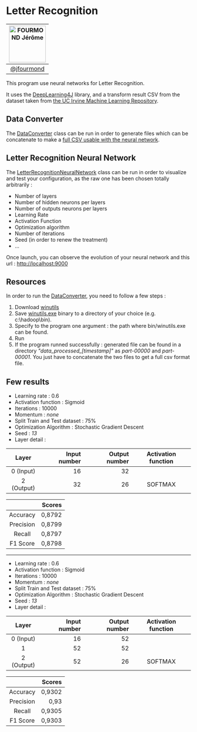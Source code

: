 # Letter Recognition

|[<img alt="FOURMOND Jérôme" src="https://avatars2.githubusercontent.com/u/15089371" width="100">](https://github.com/jfourmond) |
|:------------------------:|
|[@jfourmond](https://github.com/jfourmond) |

This program use neural networks for Letter Recognition.

It uses the [DeepLearning4J](https://deeplearning4j.org/) library, and a transform result CSV from the dataset taken from [the UC Irvine Machine Learning Repository](http://archive.ics.uci.edu/ml/).

## Data Converter

The [DataConverter](https://github.com/jfourmond/LetterRecognition/blob/master/src/main/java/converter/DataConverter.java) class can be run in order to generate files which can be concatenate to make a [full CSV usable with the neural network](https://github.com/jfourmond/LetterRecognition/blob/master/src/main/resources/letter-recognition.csv).

## Letter Recognition Neural Network

The [LetterRecognitionNeuralNetwork](https://github.com/jfourmond/LetterRecognition/blob/master/src/main/java/converter/LetterRecognitionNeuralNetwork.java) class can be run in order to visualize and test your configuration, as the raw one has been chosen totally arbitrarily :
- Number of layers
- Number of hidden neurons per layers
- Number of outputs neurons per layers
- Learning Rate
- Activation Function
- Optimization algorithm
- Number of iterations
- Seed (in order to renew the treatment)
- ...

Once launch, you can observe the evolution of your neural network and this url : [http://localhost:9000](http://localhost:9000)

## Resources

In order to run the [DataConverter](https://github.com/jfourmond/LetterRecognition/blob/master/src/main/java/converter/DataConverter.java), you need to follow a few steps :
1. Download [winutils](https://github.com/steveloughran/winutils/blob/master/hadoop-2.7.1/bin/winutils.exe)
2. Save [winutils.exe](https://github.com/steveloughran/winutils/blob/master/hadoop-2.7.1/bin/winutils.exe) binary to a directory of your choice (e.g. c:\hadoop\bin).
3. Specify to the program one argument : the path where bin/winutils.exe can be found.
4. Run
5. If the program runned successfully : generated file can be found in a directory *"data_processed\_[timestamp]"* as *part-00000* and *part-00001*. You just have to concatenate the two files to get a full csv format file.

## Few results

- Learning rate : 0.6
- Activation function : Sigmoid
- Iterations : 10000
- Momentum : *none*
- Split Train and Test dataset : 75%
- Optimization Algorithm : Stochastic Gradient Descent
- Seed : *13*
- Layer detail :

|   Layer    | Input number	| Output number	| Activation function |
|:----------:|-------------:|--------------:|:-------------------:|
| 0 (Input)  |         16	|          32	|                     |
| 2 (Output) |         32	|          26	|        SOFTMAX      |

|           | Scores |
|:---------:|-------:|
| Accuracy  | 0,8792 |
| Precision | 0,8799 |
| Recall    | 0,8797 |
| F1 Score  | 0,8798 |

---

- Learning rate : 0.6
- Activation function : Sigmoid
- Iterations : 10000
- Momentum : *none*
- Split Train and Test dataset : 75%
- Optimization Algorithm : Stochastic Gradient Descent
- Seed : *13*
- Layer detail :

|   Layer    | Input number	| Output number	| Activation function |
|:----------:|-------------:|--------------:|:-------------------:|
| 0 (Input)  |         16	|          52	|                     |
| 1          |         52	|          52	|                     |
| 2 (Output) |         52	|          26	|        SOFTMAX      |

|           | Scores |
|:---------:|-------:|
| Accuracy  | 0,9302 |
| Precision | 0,93   |
| Recall    | 0,9305 |
| F1 Score  | 0,9303 |